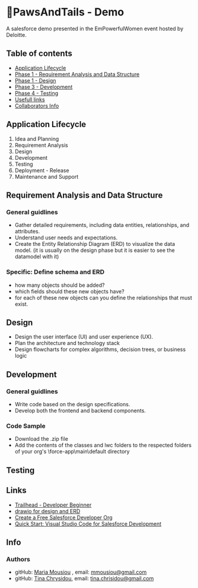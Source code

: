 # 🐶PawsAndTails - Demo
A salesforce demo presented in the EmPowerfulWomen event hosted by Deloitte.

## Table of contents

- [Application Lifecycle](#application_lifecycle)
- [Phase 1 - Requirement Analysis and Data Structure](#requirement_analysis_and_data_structure)
- [Phase 1 - Design](#design)
- [Phase 3 - Development](#development)
- [Phase 4 - Testing](#testing)
- [Usefull links](#links)
- [Collaborators Info](#info)

## Application Lifecycle
1. Idea and Planning
2. Requirement Analysis
3. Design
4. Development
5. Testing
6. Deployment - Release
7. Maintenance and Support

## Requirement Analysis and Data Structure
### General guidlines
* Gather detailed requirements, including data entities, relationships, and attributes.
* Understand user needs and expectations.
* Create the Entity Relationship Diagram (ERD) to visualize the data model. (it is usually on the design phase but it is easier to see the datamodel with it)

### Specific: Define schema and ERD
* how many objects should be added?
* which fields should these new objects have?
* for each of these new objects can you define the relationships that must exist.


## Design
* Design the user interface (UI) and user experience (UX).
* Plan the architecture and technology stack
* Design flowcharts for complex algorithms, decision trees, or business logic

## Development
### General guidlines
* Write code based on the design specifications.
* Develop both the frontend and backend components.

### Code Sample
* Download the .zip file
* Add the contents of the classes and lwc folders to the respected folders of your org's \force-app\main\default directory

## Testing


## Links
* [Trailhead - Developer Beginner](https://trailhead.salesforce.com/content/learn/trails/force_com_dev_beginner)
* [drawio for design and ERD](https://app.diagrams.net/)
* [Create a Free Salesforce Developer Org](https://developer.salesforce.com/signup)
* [Quick Start: Visual Studio Code for Salesforce Development](https://github.com/mmousiou/PawsAndTailsDemo/assets/72067199/62d6de64-809f-48b1-b685-71c462651efd)


## Info
### Authors
  - gitHub: [Maria Mousiou](https://github.com/mmousiou) , email: mmousiou@gmail.com
  - gitHub: [Tina Chrysidou](https://github.com/tinachrysidou), email: tina.chrisidou@gmail.com
